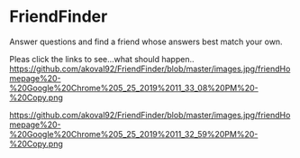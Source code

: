 # FriendFinder
Answer questions and find a friend whose answers best match your own.

Pleas click the links to see...what should happen..
https://github.com/akoval92/FriendFinder/blob/master/images.jpg/friendHomepage%20-%20Google%20Chrome%205_25_2019%2011_33_08%20PM%20-%20Copy.png

https://github.com/akoval92/FriendFinder/blob/master/images.jpg/friendHomepage%20-%20Google%20Chrome%205_25_2019%2011_32_59%20PM%20-%20Copy.png